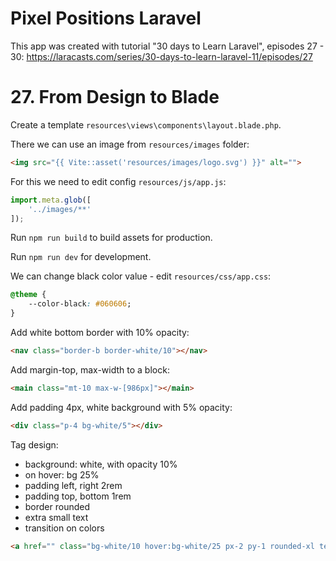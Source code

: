 # Pixel Positions Laravel

This app was created with tutorial "30 days to Learn Laravel", episodes 27 - 30:
https://laracasts.com/series/30-days-to-learn-laravel-11/episodes/27

# 27. From Design to Blade

Create a template `resources\views\components\layout.blade.php`.

There we can use an image from `resources/images` folder:

```html
<img src="{{ Vite::asset('resources/images/logo.svg') }}" alt="">
```

For this we need to edit config `resources/js/app.js`:

```js
import.meta.glob([
    '../images/**'
]);
```

Run `npm run build` to build assets for production.

Run `npm run dev` for development.

We can change black color value - edit `resources/css/app.css`:

```css
@theme {
    --color-black: #060606;
}
```

Add white bottom border with 10% opacity: 

```html
<nav class="border-b border-white/10"></nav>
```

Add margin-top, max-width to a block:

```html
<main class="mt-10 max-w-[986px]"></main>
```
Add padding 4px, white background with 5% opacity:

```html
<div class="p-4 bg-white/5"></div>
```
Tag design:
- background: white, with opacity 10%
- on hover: bg 25%
- padding left, right 2rem
- padding top, bottom 1rem
- border rounded
- extra small text
- transition on colors

```html
<a href="" class="bg-white/10 hover:bg-white/25 px-2 py-1 rounded-xl text-xs transition-colors duration-300">Tag</a>
```